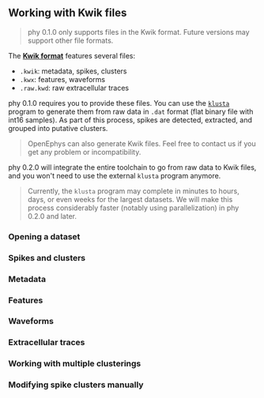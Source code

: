 ## Working with Kwik files

> phy 0.1.0 only supports files in the Kwik format. Future versions may support other file formats.

The [**Kwik format**](https://github.com/klusta-team/kwiklib/wiki/Kwik-format) features several files:

* `.kwik`: metadata, spikes, clusters
* `.kwx`: features, waveforms
* `.raw.kwd`: raw extracellular traces

phy 0.1.0 requires you to provide these files. You can use the [`klusta`](https://github.com/klusta-team/example) program to generate them from raw data in `.dat` format (flat binary file with int16 samples). As part of this process, spikes are detected, extracted, and grouped into putative clusters.

> OpenEphys can also generate Kwik files. Feel free to contact us if you get any problem or incompatibility.

phy 0.2.0 will integrate the entire toolchain to go from raw data to Kwik files, and you won't need to use the external `klusta` program anymore.

> Currently, the `klusta` program may complete in minutes to hours, days, or even weeks for the largest datasets. We will make this process considerably faster (notably using parallelization) in phy 0.2.0 and later.


### Opening a dataset


### Spikes and clusters


### Metadata


### Features


### Waveforms


### Extracellular traces


### Working with multiple clusterings


### Modifying spike clusters manually



